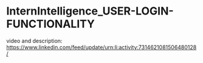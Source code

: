 # InternIntelligence_USER-LOGIN-FUNCTIONALITY

video and description: https://www.linkedin.com/feed/update/urn:li:activity:7314621081506480128/
